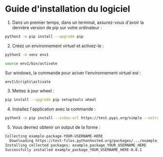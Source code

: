 # Guide d'installation du logiciel


1. Dans un premier temps, dans un terminal, assurez-vous d'avoir la dernière version de pip sur votre ordinateur : 

``` bash
python3 -m pip install --upgrade pip
```

2. Créez un environnement virtuel et activez-le : 

```bash
python3 -m venv env1

source env1/bin/activate
```

Sur windows, la commande pour aciver l'environnement virtuel est : 

```bash
env1\Scripts\activate
```

3. Mettez à jour wheel : 

```bash
pip install --upgrade pip setuptools wheel
```

4. Installez l'application avec la commande : 

```bash
python3 -m pip install --index-url https://test.pypi.org/simple --extra-index-url https://pypi.org/simple projet-4bim-test-1-agnc==0.1.3
```

5. Vous devriez obtenir un output de la forme : 

```bash
Collecting example-package-YOUR-USERNAME-HERE
  Downloading https://test-files.pythonhosted.org/packages/.../example_package_YOUR_USERNAME_HERE_0.0.1-py3-none-any.whl
Installing collected packages: example_package_YOUR_USERNAME_HERE
Successfully installed example_package_YOUR_USERNAME_HERE-0.0.1
```